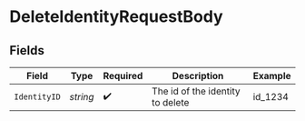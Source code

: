 # DeleteIdentityRequestBody


## Fields

| Field                            | Type                             | Required                         | Description                      | Example                          |
| -------------------------------- | -------------------------------- | -------------------------------- | -------------------------------- | -------------------------------- |
| `IdentityID`                     | *string*                         | :heavy_check_mark:               | The id of the identity to delete | id_1234                          |